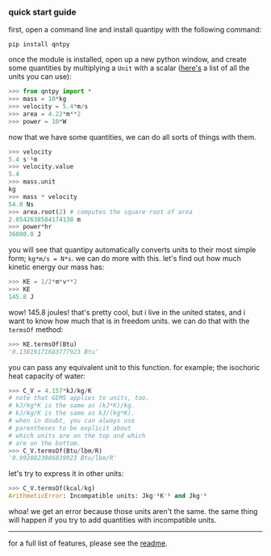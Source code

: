 ### quick start guide
first, open a command line and install quantipy with the following command:
```
pip install qntpy
```
once the module is installed, open up a new python window, and create some quantities by multiplying a `Unit` with a scalar ([here's](units.md) a list of all the units you can use): 
```py
>>> from qntpy import *
>>> mass = 10*kg
>>> velocity = 5.4*m/s
>>> area = 4.22*m**2
>>> power = 10*W
```
now that we have some quantities, we can do all sorts of things with them.
```py
>>> velocity
5.4 s⁻¹m
>>> velocity.value
5.4
>>> mass.unit
kg
>>> mass * velocity
54.0 Ns
>>> area.root(2) # computes the square root of area
2.0542638584174138 m
>>> power*hr
36000.0 J
```
you will see that quantipy automatically converts units to their most simple form; `kg*m/s = N*s`. we can do more with this. let's find out how much kinetic energy our mass has:
```py
>>> KE = 1/2*m*v**2
>>> KE
145.8 J
```
wow! 145.8 joules! that's pretty cool, but i live in the united states, and i want to know how much that is in freedom units. we can do that with the `termsOf` method:
```py
>>> KE.termsOf(Btu)
'0.13819171683777923 Btu'
```
you can pass any equivalent unit to this function. for example; the isochoric heat capacity of water:
```py
>>> C_V = 4.157*kJ/kg/K
# note that GEMS applies to units, too.
# kJ/kg*K is the same as (kJ*K)/kg.
# kJ/kg/K is the same as kJ/(kg*K).
# when in doubt, you can always use
# parentheses to be explicit about
# which units are on the top and which
# are on the bottom.
>>> C_V.termsOf(Btu/lbm/R)
'0.9928823986839923 Btu/lbm/R'
```
let's try to express it in other units:
```py
>>> C_V.termsOf(kcal/kg)
ArithmeticError: Incompatible units: Jkg⁻¹K⁻¹ and Jkg⁻¹
```
whoa! we get an error because those units aren't the same. the same thing will happen if you try to add quantities with incompatible units.

---
for a full list of features, please see the [readme](../README.md).